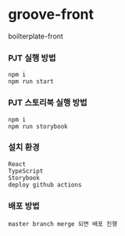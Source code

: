 # groove-front
boilterplate-front

### PJT 실행 방법
```
npm i
npm run start
```

### PJT 스토리북 실행 방법
```
npm i
npm run storybook
```

### 설치 환경
```
React
TypeScript
Storybook
deploy github actions
```

### 배포 방법
```
master branch merge 되면 배포 진행
```